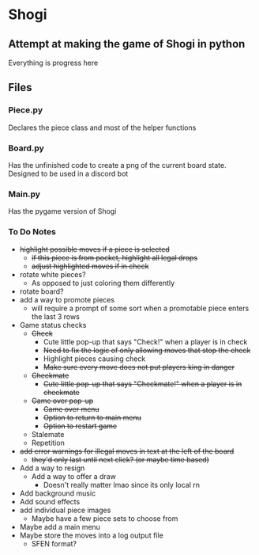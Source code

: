# Shogi

## Attempt at making the game of Shogi in python

Everything is progress here


## Files

### Piece.py

Declares the piece class and most of the helper functions

### Board.py

Has the unfinished code to create a png of the current board state. Designed to be used in a discord bot 

### Main.py

Has the pygame version of Shogi



### To Do Notes

- ~~highlight possible moves if a piece is selected~~
  - ~~if this piece is from pocket, highlight all legal drops~~
  - ~~adjust highlighted moves if in check~~
- rotate white pieces?
  - As opposed to just coloring them differently 
- rotate board?
- add a way to promote pieces
  - will require a prompt of some sort when a promotable piece enters the last 3 rows
- Game status checks
  - ~~Check~~
    - Cute little pop-up that says "Check!" when a player is in check
    - ~~Need to fix the logic of only allowing moves that stop the check~~
    - Highlight pieces causing check
    - ~~Make sure every move does not put players king in danger~~
  - ~~Checkmate~~
    - ~~Cute little pop-up that says "Checkmate!" when a player is in checkmate~~
  - ~~Game over pop-up~~
    - ~~Game over menu~~
    - ~~Option to return to main menu~~
    - ~~Option to restart game~~
  - Stalemate
  - Repetition
- ~~add error warnings for illegal moves in text at the left of the board~~
  - ~~they'd only last until next click? (or maybe time based)~~
- Add a way to resign
  - Add a way to offer a draw 
    - Doesn't really matter lmao since its only local rn
- Add background music
- Add sound effects
- add individual piece images
  - Maybe have a few piece sets to choose from
- Maybe add a main menu
- Maybe store the moves into a log output file
  - SFEN format?
